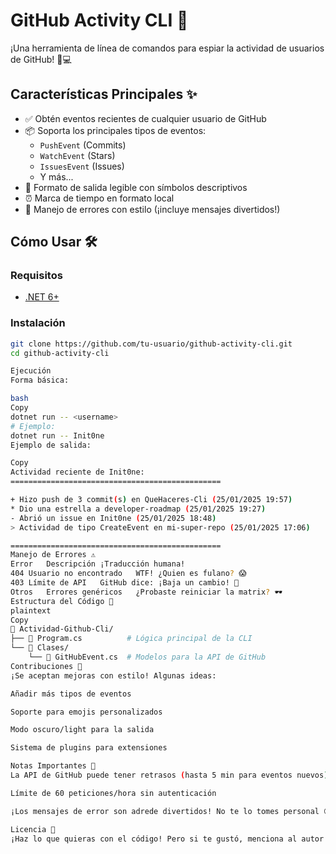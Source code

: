# GitHub Activity CLI 🚀

¡Una herramienta de línea de comandos para espiar la actividad de usuarios de GitHub! 👀💻

## Características Principales ✨
- ✅ Obtén eventos recientes de cualquier usuario de GitHub
- 📦 Soporta los principales tipos de eventos:
  - `PushEvent` (Commits)
  - `WatchEvent` (Stars)
  - `IssuesEvent` (Issues)
  - Y más...
- 🎨 Formato de salida legible con símbolos descriptivos
- ⏰ Marca de tiempo en formato local
- 🚨 Manejo de errores con estilo (¡incluye mensajes divertidos!)

## Cómo Usar 🛠️

### Requisitos
- [.NET 6+](https://dotnet.microsoft.com/download)

### Instalación
```bash
git clone https://github.com/tu-usuario/github-activity-cli.git
cd github-activity-cli

Ejecución
Forma básica:

bash
Copy
dotnet run -- <username>
# Ejemplo:
dotnet run -- Init0ne
Ejemplo de salida:

Copy
Actividad reciente de Init0ne:
===============================================

+ Hizo push de 3 commit(s) en QueHaceres-Cli (25/01/2025 19:57)
* Dio una estrella a developer-roadmap (25/01/2025 19:27)
- Abrió un issue en Init0ne (25/01/2025 18:48)
> Actividad de tipo CreateEvent en mi-super-repo (25/01/2025 17:06)

===============================================
Manejo de Errores ⚠️
Error	Descripción	¡Traducción humana!
404	Usuario no encontrado	WTF! ¿Quien es fulano? 😱
403	Límite de API	GitHub dice: ¡Baja un cambio! 🐌
Otros	Errores genéricos	¿Probaste reiniciar la matrix? 🕶️
Estructura del Código 🧩
plaintext
Copy
📁 Actividad-Github-Cli/
├── 📄 Program.cs          # Lógica principal de la CLI
└── 📁 Clases/
    └── 📄 GitHubEvent.cs  # Modelos para la API de GitHub
Contribuciones 🤝
¡Se aceptan mejoras con estilo! Algunas ideas:

Añadir más tipos de eventos

Soporte para emojis personalizados

Modo oscuro/light para la salida

Sistema de plugins para extensiones

Notas Importantes 📌
La API de GitHub puede tener retrasos (hasta 5 min para eventos nuevos)

Límite de 60 peticiones/hora sin autenticación

¡Los mensajes de error son adrede divertidos! No te lo tomes personal 😉

Licencia 📄
¡Haz lo que quieras con el código! Pero si te gustó, menciona al autor original 😊